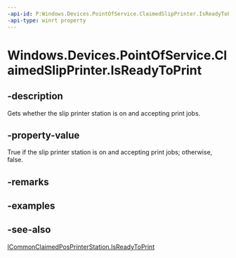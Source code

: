 ```yaml
---
-api-id: P:Windows.Devices.PointOfService.ClaimedSlipPrinter.IsReadyToPrint
-api-type: winrt property
---
```


<!-- Property syntax
public bool IsReadyToPrint { get; }
-->

# Windows.Devices.PointOfService.ClaimedSlipPrinter.IsReadyToPrint

## -description
Gets whether the slip printer station is on and accepting print jobs.

## -property-value
True if the slip printer station is on and accepting print jobs; otherwise, false.

## -remarks

## -examples

## -see-also
[ICommonClaimedPosPrinterStation.IsReadyToPrint](icommonclaimedposprinterstation_isreadytoprint.md)